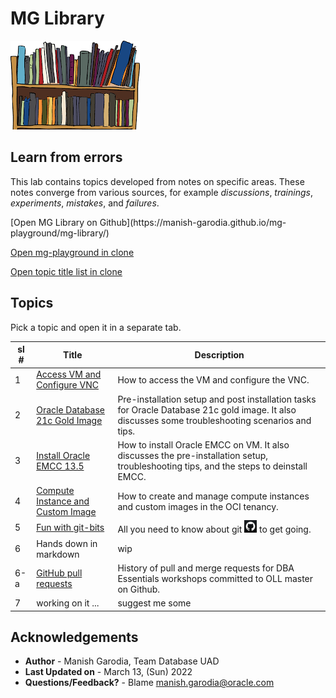 # MG Library

![mg library](./../images/mg-library.png) 

## Learn from errors

This lab contains topics developed from notes on specific areas. These notes converge from various sources, for example *discussions*, *trainings*, *experiments*, *mistakes*, and *failures*. 

<!--
- [Access VM and Configure VNC](https://manish-garodia.github.io/mg-playground/topic-title/access-vm-config-vnc/)
- [Compute Instance and Custom Image](https://manish-garodia.github.io/mg-playground/topic-title/compute-instance-custom-image/)
- [Oracle Database 21c Gold Image](https://manish-garodia.github.io/mg-playground/topic-title/install-db-goldimage/)
- [Install Oracle EMCC 13.5](https://manish-garodia.github.io/mg-playground/topic-title/install-emcc/)
-->

<if type="hidden">
[Open MG Library on Github](https://manish-garodia.github.io/mg-playground/mg-library/)

[Open mg-playground in clone](http://127.0.0.1:3001/mg-playground/z-sandbox/)

[Open topic title list in clone](http://127.0.0.1:3001/mg-playground/topic-title/)
</if>

## Topics

Pick a topic and open it in a separate tab.

| sl # | Title                         | Description                |
|------|-------------------------------|----------------------------|
| 1    | [Access VM and Configure VNC](https://manish-garodia.github.io/mg-playground/topic-title/access-vm-config-vnc/) | How to access the VM and configure the VNC. |
| 2    | [Oracle Database 21c Gold Image](https://manish-garodia.github.io/mg-playground/topic-title/install-db-goldimage/) | Pre-installation setup and post installation tasks for Oracle Database 21c gold image. It also discusses some troubleshooting scenarios and tips. |
| 3    | [Install Oracle EMCC 13.5](https://manish-garodia.github.io/mg-playground/topic-title/install-emcc/) | How to install Oracle EMCC on VM. It also discusses the pre-installation setup, troubleshooting tips, and the steps to deinstall EMCC. |
| 4    | [Compute Instance and Custom Image](https://manish-garodia.github.io/mg-playground/topic-title/compute-instance-custom-image/) | How to create and manage compute instances and custom images in the OCI tenancy. |
| 5    | [Fun with git-bits](https://manish-garodia.github.io/mg-playground/topic-title/fun-with-git-bits/) | All you need to know about git ![git](./../images/git-black-small.png) to get going. |
| 6    | Hands down in markdown | wip |
| <if type="hidden">6-a    | [GitHub pull requests](https://manish-garodia.github.io/mg-playground/topic-title/github-pr/) | History of pull and merge requests for DBA Essentials workshops committed to OLL master on Github. </if> |
| 7    | working on it ... | suggest me some |

## Acknowledgements

 - **Author** - Manish Garodia, Team Database UAD
 - **Last Updated on** - March 13, (Sun) 2022
 - **Questions/Feedback?** - Blame [manish.garodia@oracle.com](./../intro/files/email.md)
 
 